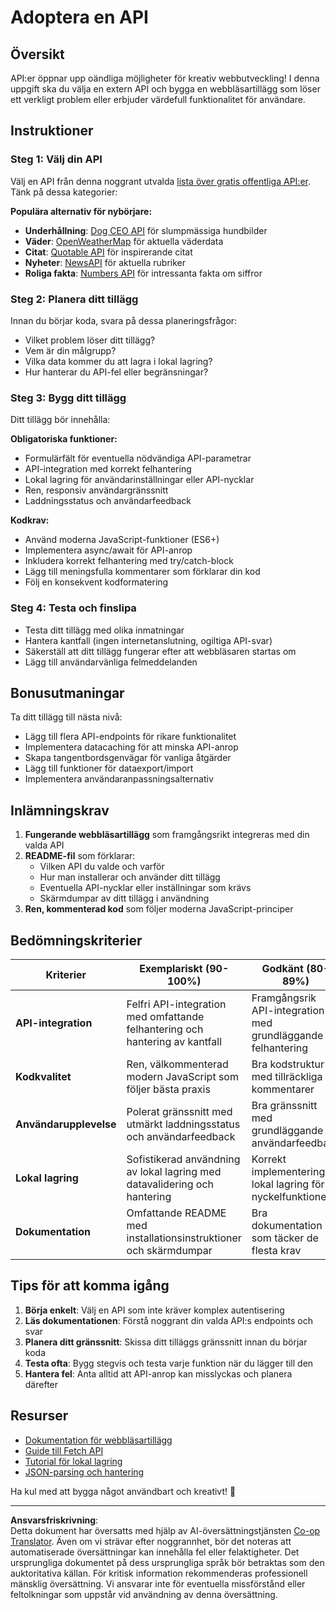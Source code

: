 <!--
CO_OP_TRANSLATOR_METADATA:
{
  "original_hash": "25b8d28b8531352d4eb67291fd7824c4",
  "translation_date": "2025-10-23T21:50:27+00:00",
  "source_file": "5-browser-extension/2-forms-browsers-local-storage/assignment.md",
  "language_code": "sv"
}
-->
# Adoptera en API

## Översikt

API:er öppnar upp oändliga möjligheter för kreativ webbutveckling! I denna uppgift ska du välja en extern API och bygga en webbläsartillägg som löser ett verkligt problem eller erbjuder värdefull funktionalitet för användare.

## Instruktioner

### Steg 1: Välj din API
Välj en API från denna noggrant utvalda [lista över gratis offentliga API:er](https://github.com/public-apis/public-apis). Tänk på dessa kategorier:

**Populära alternativ för nybörjare:**
- **Underhållning**: [Dog CEO API](https://dog.ceo/dog-api/) för slumpmässiga hundbilder
- **Väder**: [OpenWeatherMap](https://openweathermap.org/api) för aktuella väderdata
- **Citat**: [Quotable API](https://quotable.io/) för inspirerande citat
- **Nyheter**: [NewsAPI](https://newsapi.org/) för aktuella rubriker
- **Roliga fakta**: [Numbers API](http://numbersapi.com/) för intressanta fakta om siffror

### Steg 2: Planera ditt tillägg
Innan du börjar koda, svara på dessa planeringsfrågor:
- Vilket problem löser ditt tillägg?
- Vem är din målgrupp?
- Vilka data kommer du att lagra i lokal lagring?
- Hur hanterar du API-fel eller begränsningar?

### Steg 3: Bygg ditt tillägg
Ditt tillägg bör innehålla:

**Obligatoriska funktioner:**
- Formulärfält för eventuella nödvändiga API-parametrar
- API-integration med korrekt felhantering
- Lokal lagring för användarinställningar eller API-nycklar
- Ren, responsiv användargränssnitt
- Laddningsstatus och användarfeedback

**Kodkrav:**
- Använd moderna JavaScript-funktioner (ES6+)
- Implementera async/await för API-anrop
- Inkludera korrekt felhantering med try/catch-block
- Lägg till meningsfulla kommentarer som förklarar din kod
- Följ en konsekvent kodformatering

### Steg 4: Testa och finslipa
- Testa ditt tillägg med olika inmatningar
- Hantera kantfall (ingen internetanslutning, ogiltiga API-svar)
- Säkerställ att ditt tillägg fungerar efter att webbläsaren startas om
- Lägg till användarvänliga felmeddelanden

## Bonusutmaningar

Ta ditt tillägg till nästa nivå:
- Lägg till flera API-endpoints för rikare funktionalitet
- Implementera datacaching för att minska API-anrop
- Skapa tangentbordsgenvägar för vanliga åtgärder
- Lägg till funktioner för dataexport/import
- Implementera användaranpassningsalternativ

## Inlämningskrav

1. **Fungerande webbläsartillägg** som framgångsrikt integreras med din valda API
2. **README-fil** som förklarar:
   - Vilken API du valde och varför
   - Hur man installerar och använder ditt tillägg
   - Eventuella API-nycklar eller inställningar som krävs
   - Skärmdumpar av ditt tillägg i användning
3. **Ren, kommenterad kod** som följer moderna JavaScript-principer

## Bedömningskriterier

| Kriterier | Exemplariskt (90-100%) | Godkänt (80-89%) | Utvecklingsstadium (70-79%) | Början (60-69%) |
|-----------|-------------------------|------------------|----------------------------|-----------------|
| **API-integration** | Felfri API-integration med omfattande felhantering och hantering av kantfall | Framgångsrik API-integration med grundläggande felhantering | API fungerar men har begränsad felhantering | API-integration har betydande problem |
| **Kodkvalitet** | Ren, välkommenterad modern JavaScript som följer bästa praxis | Bra kodstruktur med tillräckliga kommentarer | Koden fungerar men behöver bättre organisering | Dålig kodkvalitet med minimala kommentarer |
| **Användarupplevelse** | Polerat gränssnitt med utmärkt laddningsstatus och användarfeedback | Bra gränssnitt med grundläggande användarfeedback | Grundläggande gränssnitt som fungerar tillräckligt | Dålig användarupplevelse med förvirrande gränssnitt |
| **Lokal lagring** | Sofistikerad användning av lokal lagring med datavalidering och hantering | Korrekt implementering av lokal lagring för nyckelfunktioner | Grundläggande implementering av lokal lagring | Minimal eller felaktig användning av lokal lagring |
| **Dokumentation** | Omfattande README med installationsinstruktioner och skärmdumpar | Bra dokumentation som täcker de flesta krav | Grundläggande dokumentation som saknar vissa detaljer | Dålig eller saknad dokumentation |

## Tips för att komma igång

1. **Börja enkelt**: Välj en API som inte kräver komplex autentisering
2. **Läs dokumentationen**: Förstå noggrant din valda API:s endpoints och svar
3. **Planera ditt gränssnitt**: Skissa ditt tilläggs gränssnitt innan du börjar koda
4. **Testa ofta**: Bygg stegvis och testa varje funktion när du lägger till den
5. **Hantera fel**: Anta alltid att API-anrop kan misslyckas och planera därefter

## Resurser

- [Dokumentation för webbläsartillägg](https://developer.mozilla.org/docs/Mozilla/Add-ons/WebExtensions)
- [Guide till Fetch API](https://developer.mozilla.org/docs/Web/API/Fetch_API/Using_Fetch)
- [Tutorial för lokal lagring](https://developer.mozilla.org/docs/Web/API/Window/localStorage)
- [JSON-parsing och hantering](https://developer.mozilla.org/docs/Web/JavaScript/Reference/Global_Objects/JSON)

Ha kul med att bygga något användbart och kreativt! 🚀

---

**Ansvarsfriskrivning**:  
Detta dokument har översatts med hjälp av AI-översättningstjänsten [Co-op Translator](https://github.com/Azure/co-op-translator). Även om vi strävar efter noggrannhet, bör det noteras att automatiserade översättningar kan innehålla fel eller felaktigheter. Det ursprungliga dokumentet på dess ursprungliga språk bör betraktas som den auktoritativa källan. För kritisk information rekommenderas professionell mänsklig översättning. Vi ansvarar inte för eventuella missförstånd eller feltolkningar som uppstår vid användning av denna översättning.